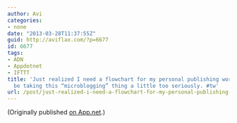 ```yaml
---
author: Avi
categories:
- none
date: "2013-03-28T11:37:55Z"
guid: http://aviflax.com/?p=6677
id: 6677
tags:
- ADN
- Appdotnet
- IFTTT
title: 'Just realized I need a flowchart for my personal publishing workflow. I may
  be taking this “microblogging” thing a little too seriously. #tw'
url: /post/just-realized-i-need-a-flowchart-for-my-personal-publishing-workflow-i-may-be-taking-this-microblogging-thing-a-little-too-seriously-tw/
---
```

(Originally published [on App.net](http://alpha.app.net/aviflax/post/4276646).)